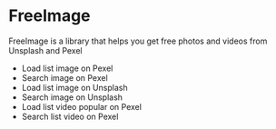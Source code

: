 # FreeImage



FreeImage is a library that helps you get free photos and videos from Unsplash and Pexel

- Load list image on Pexel
- Search image on Pexel
- Load list image on Unsplash
- Search image on Unsplash
- Load list video popular on Pexel
- Search list video on Pexel


